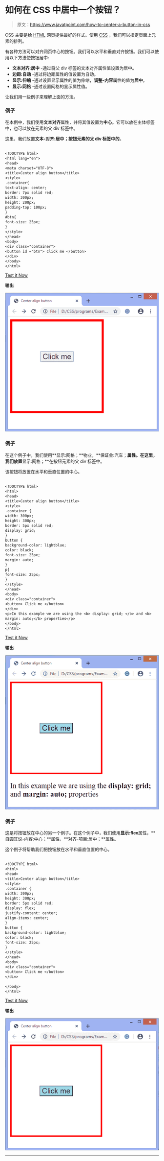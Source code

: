 # 如何在 CSS 中居中一个按钮？

> 原文：<https://www.javatpoint.com/how-to-center-a-button-in-css>

CSS 主要是给 [HTML](https://www.javatpoint.com/html-tutorial) 网页提供最好的样式。使用 [CSS](https://www.javatpoint.com/css-tutorial) ，我们可以指定页面上元素的排列。

有各种方法可以对齐网页中心的按钮。我们可以水平和垂直对齐按钮。我们可以使用以下方法使按钮居中:

*   **文本对齐:居中** -通过将父 div 标签的文本对齐属性值设置为居中。
*   **边距:自动** -通过将边距属性的值设置为自动。
*   **显示:伸缩** -通过设置显示属性的值为伸缩，**调整-内容**属性的值为**居中**。
*   **显示:网格** -通过设置网格的显示属性值。

让我们用一些例子来理解上面的方法。

### 例子

在本例中，我们使用**文本对齐**属性，并将其值设置为**中心**。它可以放在主体标签中，也可以放在元素的父 div 标签中。

这里，我们放置**文本-对齐:居中；按钮元素的父 div 标签中的**。

```

<!DOCTYPE html>
<html lang="en">
<head>
<meta charset="UTF-8">
<title>Center align button</title>
<style>
.container{
text-align: center;
border: 7px solid red;
width: 300px;
height: 200px;
padding-top: 100px;
}
#btn{
font-size: 25px;
}
</style>
</head>
<body>
<div class="container">
<button id ="btn"> Click me </button>
</div>
</body>
</html>

```

[Test it Now](https://www.javatpoint.com/oprweb/test.jsp?filename=how-to-center-a-button-in-css1)

**输出**

![How to center a button in CSS](img/79260fe37f2167f1706a921a6c6ded70.png)

### 例子

在这个例子中，我们使用**显示:网格；**物业，**保证金:汽车；**属性。在这里，我们放置**显示:网格；**在按钮元素的父 div 标签中。

该按钮将放置在水平和垂直位置的中心。

```

<!DOCTYPE html>
<html>
<head>
<title>Center align button</title>
<style>
.container {
width: 300px;
height: 300px;
border: 5px solid red;
display: grid;
}
button {
background-color: lightblue;
color: black;
font-size: 25px;
margin: auto;
}
p{
font-size: 25px;
}
</style>
</head>
<body>
<div class="container">
<button> Click me </button>
</div>
<p>In this example we are using the <b> display: grid; </b> and <b> margin: auto;</b> properties</p>
</body>
</html>

```

[Test it Now](https://www.javatpoint.com/oprweb/test.jsp?filename=how-to-center-a-button-in-css2)

**输出**

![How to center a button in CSS](img/c8201f7553a0aee0960c383fa00ce4e7.png)

### 例子

这是将按钮放在中心的另一个例子。在这个例子中，我们使用**显示:flex**属性，**自圆其说-内容:中心；**属性，**对齐-项目:居中；**属性。

这个例子将帮助我们把按钮放在水平和垂直位置的中心。

```

<!DOCTYPE html>
<html>
<head>
<title>Center align button</title>
<style>
.container {
width: 300px;
height: 300px;
border: 5px solid red;
display: flex;
justify-content: center;
align-items: center;
}
button {
background-color: lightblue;
color: black;
font-size: 25px;
}
</style>
</head>
<body>
<div class="container">
<button> Click me </button>
</div>

</body>
</html>

```

[Test it Now](https://www.javatpoint.com/oprweb/test.jsp?filename=how-to-center-a-button-in-css3)

**输出**

![How to center a button in CSS](img/a29d89d1c789c000159ace28f56db7f8.png)

* * *